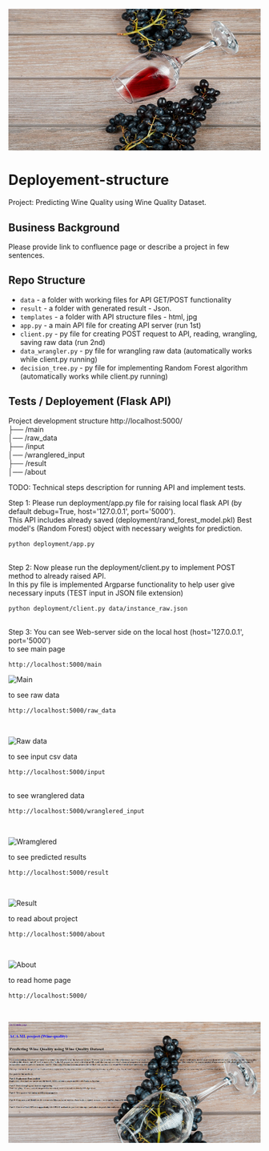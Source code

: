 ![wine_background](https://github.com/LevonPython/Wine-quality-ML-/blob/main/deployment/static/images/black_grapes_wine1.jpg)
# Deployement-structure
Project: Predicting Wine Quality using Wine Quality Dataset.

## Business Background

Please provide link to confluence page or describe a project in few sentences. 


## Repo Structure 

- `data` - a folder with working files for API GET/POST functionality
- `result` - a folder with generated result - Json. 
- `templates` - a folder with API structure files - html, jpg
- `app.py` - a main API file for creating API server (run 1st)
- `client.py` - py file for creating POST request to API, reading, wrangling, saving raw data (run 2nd)
- `data_wrangler.py` - py file for wrangling raw data (automatically works while client.py running)
- `decision_tree.py` - py file for implementing Random Forest algorithm (automatically works while client.py running)



## Tests / Deployement (Flask API)



Project development structure
http://localhost:5000/</br>
├── /main </br>
│── /raw_data </br>
├── /input </br>
│── /wranglered_input </br>
├── /result </br>
│── /about </br>

TODO: 
Technical steps description for running API and implement tests.


Step 1: Please run deployment/app.py file for raising local flask API (by default debug=True, host='127.0.0.1', port='5000').</br>
This API includes already saved (deployment/rand_forest_model.pkl) Best model's (Random Forest) object with necessary weights for prediction.</br>

```shell script
python deployment/app.py
```

</br>
Step 2: Now please run the deployment/client.py to implement POST method to already raised API. </br>
In this py file is implemented Argparse functionality to help user give necessary inputs (TEST input in JSON file extension)</br>

```shell script
python deployment/client.py data/instance_raw.json
```

</br>
Step 3: You can see Web-server side on the local host (host='127.0.0.1', port='5000')</br>
to see main page </br>

```shell script
http://localhost:5000/main
```

![Main](https://github.com/LevonPython/Wine-quality-ML-/blob/main/deployment/templates/template%20snippets/Main.PNG)

to see raw data</br>

```shell script
http://localhost:5000/raw_data
```

</br>

![Raw data](https://github.com/LevonPython/Wine-quality-ML-/blob/main/deployment/templates/template%20snippets/Raw_data.PNG)
   
to see input csv data</br>

```shell script
http://localhost:5000/input
```

</br>
to see wranglered data</br>

```shell script
http://localhost:5000/wranglered_input
```

</br>


![Wramglered](https://github.com/LevonPython/Wine-quality-ML-/blob/main/deployment/templates/template%20snippets/test_data_wranglered.PNG)
   
to see predicted results</br>

```shell script
http://localhost:5000/result
```

</br>


![Result](https://github.com/LevonPython/Wine-quality-ML-/blob/main/deployment/templates/template%20snippets/result.PNG)

   
to read about project</br>

```shell script
http://localhost:5000/about
```

</br>

![About](https://github.com/LevonPython/Wine-quality-ML-/blob/main/deployment/templates/template%20snippets/About.PNG)
  
   
to read  home page</br>

```shell script
http://localhost:5000/
```

</br>

![Home](https://github.com/LevonPython/Wine-quality-ML-/blob/main/deployment/templates/template%20snippets/Home.PNG)
   
